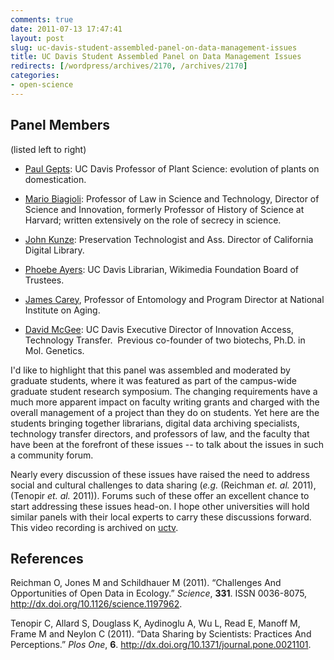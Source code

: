 ```yaml
---
comments: true
date: 2011-07-13 17:47:41
layout: post
slug: uc-davis-student-assembled-panel-on-data-management-issues
title: UC Davis Student Assembled Panel on Data Management Issues
redirects: [/wordpress/archives/2170, /archives/2170]
categories:
- open-science
---
```


## Panel Members


(listed left to right)



	
  * [Paul Gepts](http://www.plantsciences.ucdavis.edu/gepts/geptslab.htm): UC Davis Professor of Plant Science: evolution of plants on domestication.

	
  * [Mario Biagioli](http://www.law.ucdavis.edu/faculty/Biagioli/): Professor of Law in Science and Technology, Director of Science and Innovation, formerly Professor of History of Science at Harvard; written extensively on the role of secrecy in science. 

	
  * [John Kunze](http://dot.ucop.edu/home/jak/biography.html): Preservation Technologist and Ass. Director of California Digital Library.

	
  * [Phoebe Ayers](http://phoebeayers.info/): UC Davis Librarian, Wikimedia Foundation Board of Trustees.  

	
  * [James Carey](http://entomology.ucdavis.edu/faculty/facpage.cfm?id=carey), Professor of Entomology and Program Director at National Institute on Aging.

	
  * [David McGee](http://www.innovationaccess.ucdavis.edu/home.cfm?id=ovc,23,1728,1735,1740): UC Davis Executive Director of Innovation Access, Technology Transfer.  Previous co-founder of two biotechs, Ph.D. in Mol. Genetics.





I'd like to highlight that this panel was assembled and moderated by graduate students, where it was featured as part of the campus-wide graduate student research symposium.  The changing requirements have a much more apparent impact on faculty writing grants and charged with the overall management of a project than they do on students. Yet here are the students bringing together librarians, digital data archiving specialists, technology transfer directors, and professors of law, and the faculty that have been at the forefront of these issues -- to talk about the issues in such a community forum.  

Nearly every discussion of these issues have raised the need to address social and cultural challenges to data sharing (_e.g._  (Reichman _et. al._ 2011), (Tenopir _et. al._ 2011)).  Forums such of these offer an excellent chance to start addressing these issues head-on.  I hope other universities will hold similar panels with their local experts to carry these discussions forward.  This video recording is archived on [uctv](http://uctv.tv).  


## References

<p>Reichman O, Jones M and Schildhauer M (2011).
&ldquo;Challenges And Opportunities of Open Data in Ecology.&rdquo;
<EM>Science</EM>, <B>331</B>.
ISSN 0036-8075, <a href="http://dx.doi.org/10.1126/science.1197962">http://dx.doi.org/10.1126/science.1197962</a>.
<p>Tenopir C, Allard S, Douglass K, Aydinoglu A, Wu L, Read E, Manoff M, Frame M and Neylon C (2011).
&ldquo;Data Sharing by Scientists: Practices And Perceptions.&rdquo;
<EM>Plos One</EM>, <B>6</B>.
<a href="http://dx.doi.org/10.1371/journal.pone.0021101">http://dx.doi.org/10.1371/journal.pone.0021101</a>.
